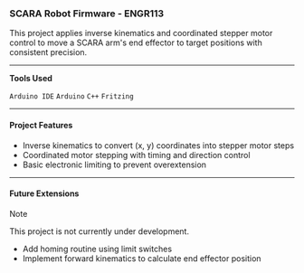 ### SCARA Robot Firmware - ENGR113

This project applies inverse kinematics and coordinated stepper motor control to move a SCARA arm's end effector to target positions with consistent precision.

---

**Tools Used**

`Arduino IDE`
`Arduino`
`C++`
`Fritzing`

---

#### **Project Features**

- Inverse kinematics to convert (x, y) coordinates into stepper motor steps
- Coordinated motor stepping with timing and direction control
- Basic electronic limiting to prevent overextension

- ---

#### **Future Extensions**

> [!NOTE]
> This project is not currently under development.

- Add homing routine using limit switches
- Implement forward kinematics to calculate end effector position
